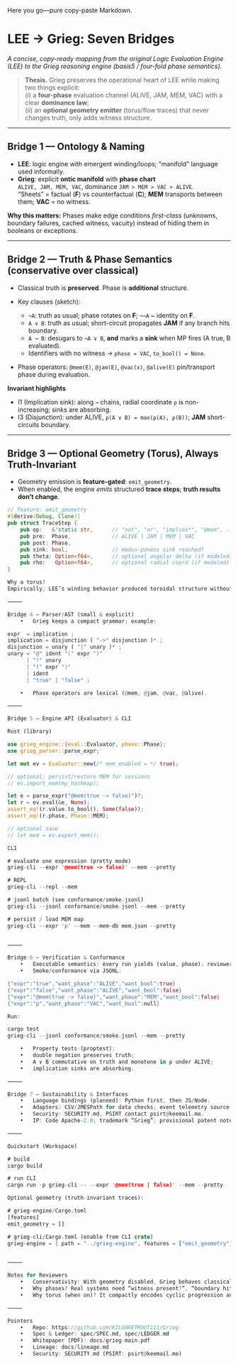 Here you go—pure copy-paste Markdown.

# LEE → Grieg: Seven Bridges

*A concise, copy-ready mapping from the original Logic Evaluation Engine (LEE) to the Grieg reasoning engine (basis5 / four-fold phase semantics).*

> **Thesis.** Grieg preserves the operational heart of LEE while making two things explicit:  
> (i) a **four-phase** evaluation channel (ALIVE, JAM, MEM, VAC) with a clear **dominance law**;  
> (ii) an **optional geometry emitter** (torus/flow traces) that never changes truth, only adds witness structure.

---

## Bridge 1 — Ontology & Naming

- **LEE**: logic engine with emergent winding/loops; “manifold” language used informally.  
- **Grieg**: explicit **ontic manifold** with **phase chart**  
  `ALIVE, JAM, MEM, VAC`, dominance `JAM > MEM > VAC > ALIVE`.  
  “Sheets” = factual (**F**) vs counterfactual (**C**); **MEM** transports between them; **VAC** = no witness.

**Why this matters:** Phases make edge conditions *first-class* (unknowns, boundary failures, cached witness, vacuity) instead of hiding them in booleans or exceptions.

---

## Bridge 2 — Truth & Phase Semantics (conservative over classical)

- Classical truth is **preserved**. Phase is **additional** structure.
- Key clauses (sketch):

  - `¬A`: truth as usual; phase rotates on **F**; `¬¬A` ~ identity on **F**.  
  - `A ∨ B`: truth as usual; short-circuit propagates **JAM** if any branch hits boundary.  
  - `A → B`: desugars to `¬A ∨ B`, **and** marks a **sink** when MP fires (A true, B evaluated).  
  - Identifiers with no witness → `phase = VAC`, `to_bool() = None`.

- Phase operators: `@mem(E)`, `@jam(E)`, `@vac(x)`, `@alive(E)` pin/transport phase during evaluation.

**Invariant highlights**

- I1 (Implication sink): along `→` chains, radial coordinate `ρ` is non-increasing; sinks are absorbing.  
- I3 (Disjunction): under ALIVE, `ρ(A ∨ B) = max(ρ(A), ρ(B))`; **JAM** short-circuits boundary.

---

## Bridge 3 — Optional Geometry (Torus), Always Truth-Invariant

- Geometry emission is **feature-gated**: `emit_geometry`.  
- When enabled, the engine *emits* structured **trace steps**; **truth results don’t change**.

```rust
// feature: emit_geometry
#[derive(Debug, Clone)]
pub struct TraceStep {
    pub op:   &'static str,      // "not", "or", "implies*", "@mem", ...
    pub pre:  Phase,             // ALIVE | JAM | MEM | VAC
    pub post: Phase,
    pub sink: bool,              // modus-ponens sink reached?
    pub theta: Option<f64>,      // optional angular delta (if modeled)
    pub rho:   Option<f64>,      // optional radial coord (if modeled)
}

Why a torus?
Empirically, LEE’s winding behavior produced toroidal structure without being pre-programmed. We keep torus as the default visual metaphor because it succinctly captures periodicity + locality and scales well to low/high-dimensional telemetry; when traces are off, evaluation is pure classical + phases.

⸻

Bridge 4 — Parser/AST (small & explicit)
	•	Grieg keeps a compact grammar; example:

expr  = implication ;
implication = disjunction ( "->" disjunction )* ;
disjunction = unary ( "|" unary )* ;
unary = "@" ident "(" expr ")"
      | "!" unary
      | "(" expr ")"
      | ident
      | "true" | "false" ;

	•	Phase operators are lexical (@mem, @jam, @vac, @alive).

⸻

Bridge 5 — Engine API (Evaluator) & CLI

Rust (library)

use grieg_engine::{eval::Evaluator, phase::Phase};
use grieg_parser::parse_expr;

let mut ev = Evaluator::new(/* mem_enabled = */ true);

// optional: persist/restore MEM for sessions
// ev.import_mem(my_hashmap);

let e = parse_expr("@mem(true -> false)")?;
let r = ev.eval(&e, None);
assert_eq!(r.value.to_bool(), Some(false));
assert_eq!(r.phase, Phase::MEM);

// optional save
// let mem = ev.export_mem();

CLI

# evaluate one expression (pretty mode)
grieg-cli --expr '@mem(true -> false)' --mem --pretty

# REPL
grieg-cli --repl --mem

# jsonl batch (see conformance/smoke.jsonl)
grieg-cli --jsonl conformance/smoke.jsonl --mem --pretty

# persist / load MEM map
grieg-cli --expr 'p' --mem --mem-db mem.json --pretty


⸻

Bridge 6 — Verification & Conformance
	•	Executable semantics: every run yields (value, phase); reviewers can see edge states.
	•	Smoke/conformance via JSONL:

{"expr":"true","want_phase":"ALIVE","want_bool":true}
{"expr":"false","want_phase":"ALIVE","want_bool":false}
{"expr":"@mem(true -> false)","want_phase":"MEM","want_bool":false}
{"expr":"p","want_phase":"VAC","want_bool":null}

Run:

cargo test
grieg-cli --jsonl conformance/smoke.jsonl --mem --pretty

	•	Property tests (proptest):
	•	double negation preserves truth;
	•	A ∨ B commutative on truth and monotone in ρ under ALIVE;
	•	implication sinks are absorbing.

⸻

Bridge 7 — Sustainability & Interfaces
	•	Language bindings (planned): Python first, then JS/Node.
	•	Adapters: CSV/JMESPath for data checks; event telemetry source (dive computer, lab instruments).
	•	Security: SECURITY.md, PSIRT contact psirt@keemail.me.
	•	IP: Code Apache-2.0; trademark “Grieg”; provisional patent note in spec/SPEC.md.

⸻

Quickstart (Workspace)

# build
cargo build

# run CLI
cargo run -p grieg-cli -- --expr '@mem(true | false)' --mem --pretty

Optional geometry (truth-invariant traces):

# grieg-engine/Cargo.toml
[features]
emit_geometry = []

# grieg-cli/Cargo.toml (enable from CLI crate)
grieg-engine = { path = "../grieg-engine", features = ["emit_geometry"] }


⸻

Notes for Reviewers
	•	Conservativity: With geometry disabled, Grieg behaves classically, exposing phases only.
	•	Why phases? Real systems need “witness present?”, “boundary hit?”, “vacuous pass?”. Phases make those questions typed and testable.
	•	Why torus (when on)? It compactly encodes cyclic progression and locality; and it matched LEE’s emergent dynamics. Geometry is observational, not required for truth.

⸻

Pointers
	•	Repo: https://github.com/KILGORETROUT111/Grieg
	•	Spec & Ledger: spec/SPEC.md, spec/LEDGER.md
	•	Whitepaper (PDF): docs/grieg-main.pdf
	•	Lineage: docs/lineage.md
	•	Security: SECURITY.md (PSIRT: psirt@keemail.me)

